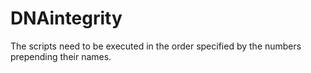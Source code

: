 # DNAintegrity

The scripts need to be executed in the order specified by the numbers prepending their names.
